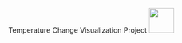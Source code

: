 Temperature Change Visualization Project
<img src="https://github.com/user-attachments/assets/2274ad8d-3d4a-4bdb-8abe-831dcae90bf3" width="50" height="50">
